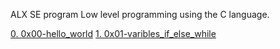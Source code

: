 ALX SE program
Low level programming using the C language.

[0. 0x00-hello_world](/0x00-hello_world)
[1. 0x01-varibles_if_else_while](/0x01-variables_if_else_while)

